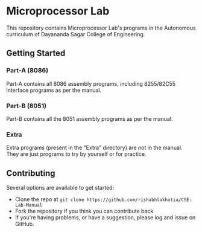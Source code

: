 # Microprocessor Lab
This repository contains Microprocessor Lab's programs in the Autonomous curriculum of Dayananda Sagar College of Engineering.

## Getting Started
 
### Part-A (8086)
Part-A contains all 8086 assembly programs, including 8255/82C55 interface programs as per the manual.

### Part-B (8051)
Part-B contains all the 8051 assembly programs as per the manual.

### Extra
Extra programs (present in the "Extra" directory) are not in the manual. They are just programs to try by yourself or for practice.

## Contributing
Several options are available to get started:
* Clone the repo at `git clone https://github.com/rishabhlakhotia/CSE-Lab-Manual`
* Fork the repository if you think you can contribute back
* If you're having problems, or have a suggestion, please log and issue on GitHub. 